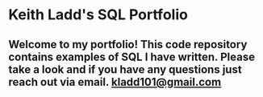 # Keith Ladd's SQL Portfolio

## Welcome to my portfolio! This code repository contains examples of SQL I have written. Please take a look and if you have any questions just reach out via email. kladd101@gmail.com
